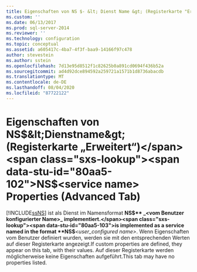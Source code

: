 ```yaml
---
title: Eigenschaften von NS $- &lt; Dienst Name &gt; (Registerkarte "Erweitert") | Microsoft-Dokumentation
ms.custom: ''
ms.date: 06/13/2017
ms.prod: sql-server-2014
ms.reviewer: ''
ms.technology: configuration
ms.topic: conceptual
ms.assetid: a605417c-4ba7-4f3f-baa9-14166f97c478
author: stevestein
ms.author: sstein
ms.openlocfilehash: 7d13e95d8512f1c82625b0a891cd0694f436b52a
ms.sourcegitcommit: ad4d92dce894592a259721a1571b1d8736abacdb
ms.translationtype: MT
ms.contentlocale: de-DE
ms.lasthandoff: 08/04/2020
ms.locfileid: "87722122"
---
```

# <a name="nsltservice-namegt-properties-advanced-tab"></a><span data-ttu-id="80aa5-102">Eigenschaften von NS$&lt;Dienstname&gt; (Registerkarte „Erweitert“)</span><span class="sxs-lookup"><span data-stu-id="80aa5-102">NS$&lt;service name&gt; Properties (Advanced Tab)</span></span>
  [!INCLUDE[ssNS](../../includes/ssns-md.md)] <span data-ttu-id="80aa5-103">ist als Dienst im Namensformat **NS$** _<vom Benutzer konfigurierter Name>_ implementiert.</span><span class="sxs-lookup"><span data-stu-id="80aa5-103">is implemented as a service named in the format **NS$**_<user_configured name>_.</span></span> <span data-ttu-id="80aa5-104">Wenn Eigenschaften vom Benutzer definiert wurden, werden sie mit den entsprechenden Werten auf dieser Registerkarte angezeigt.</span><span class="sxs-lookup"><span data-stu-id="80aa5-104">If custom properties are defined, they appear on this tab, with their values.</span></span> <span data-ttu-id="80aa5-105">Auf dieser Registerkarte werden möglicherweise keine Eigenschaften aufgeführt.</span><span class="sxs-lookup"><span data-stu-id="80aa5-105">This tab may have no properties listed.</span></span>  
  
  
